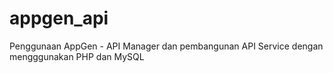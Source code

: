 # appgen_api
Penggunaan AppGen - API Manager dan pembangunan API Service dengan mengggunakan PHP dan MySQL
